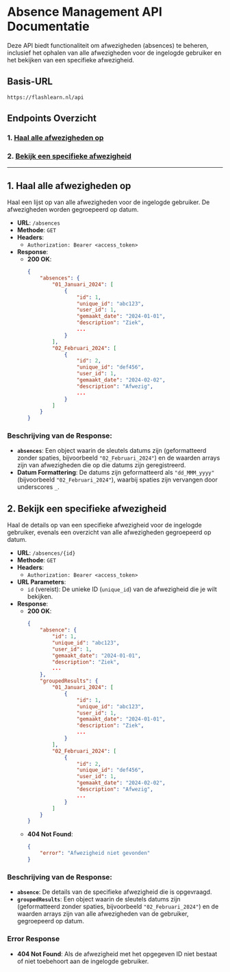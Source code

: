 # Absence Management API Documentatie

Deze API biedt functionaliteit om afwezigheden (absences) te beheren, inclusief het ophalen van alle afwezigheden voor de ingelogde gebruiker en het bekijken van een specifieke afwezigheid.

## Basis-URL

```plaintext
https://flashlearn.nl/api
```

## Endpoints Overzicht

### 1. [Haal alle afwezigheden op](#1-haal-alle-afwezigheden-op)
### 2. [Bekijk een specifieke afwezigheid](#2-bekijk-een-specifieke-afwezigheid)

---

## 1. Haal alle afwezigheden op

Haal een lijst op van alle afwezigheden voor de ingelogde gebruiker. De afwezigheden worden gegroepeerd op datum.

- **URL**: `/absences`
- **Methode**: `GET`
- **Headers**:
  - `Authorization: Bearer <access_token>`
- **Response**:
  - **200 OK**: 
    ```json
    {
        "absences": {
            "01_Januari_2024": [
                {
                    "id": 1,
                    "unique_id": "abc123",
                    "user_id": 1,
                    "gemaakt_date": "2024-01-01",
                    "description": "Ziek",
                    ...
                }
            ],
            "02_Februari_2024": [
                {
                    "id": 2,
                    "unique_id": "def456",
                    "user_id": 1,
                    "gemaakt_date": "2024-02-02",
                    "description": "Afwezig",
                    ...
                }
            ]
        }
    }
    ```

### Beschrijving van de Response:

- **`absences`**: Een object waarin de sleutels datums zijn (geformatteerd zonder spaties, bijvoorbeeld `"02_Februari_2024"`) en de waarden arrays zijn van afwezigheden die op die datums zijn geregistreerd.
- **Datum Formattering**: De datums zijn geformatteerd als `"dd_MMM_yyyy"` (bijvoorbeeld `"02_Februari_2024"`), waarbij spaties zijn vervangen door underscores `_`.

## 2. Bekijk een specifieke afwezigheid

Haal de details op van een specifieke afwezigheid voor de ingelogde gebruiker, evenals een overzicht van alle afwezigheden gegroepeerd op datum.

- **URL**: `/absences/{id}`
- **Methode**: `GET`
- **Headers**:
  - `Authorization: Bearer <access_token>`
- **URL Parameters**:
  - `id` (vereist): De unieke ID (`unique_id`) van de afwezigheid die je wilt bekijken.
- **Response**:
  - **200 OK**:
    ```json
    {
        "absence": {
            "id": 1,
            "unique_id": "abc123",
            "user_id": 1,
            "gemaakt_date": "2024-01-01",
            "description": "Ziek",
            ...
        },
        "groupedResults": {
            "01_Januari_2024": [
                {
                    "id": 1,
                    "unique_id": "abc123",
                    "user_id": 1,
                    "gemaakt_date": "2024-01-01",
                    "description": "Ziek",
                    ...
                }
            ],
            "02_Februari_2024": [
                {
                    "id": 2,
                    "unique_id": "def456",
                    "user_id": 1,
                    "gemaakt_date": "2024-02-02",
                    "description": "Afwezig",
                    ...
                }
            ]
        }
    }
    ```
  - **404 Not Found**:
    ```json
    {
        "error": "Afwezigheid niet gevonden"
    }
    ```

### Beschrijving van de Response:

- **`absence`**: De details van de specifieke afwezigheid die is opgevraagd.
- **`groupedResults`**: Een object waarin de sleutels datums zijn (geformatteerd zonder spaties, bijvoorbeeld `"02_Februari_2024"`) en de waarden arrays zijn van alle afwezigheden van de gebruiker, gegroepeerd op datum.

### Error Response
- **404 Not Found**: Als de afwezigheid met het opgegeven ID niet bestaat of niet toebehoort aan de ingelogde gebruiker.
